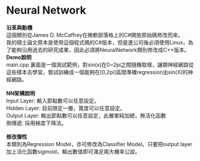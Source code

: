 # Neural Network

<b>沿革與動機</b><br>
這個類別從James D. McCaffrey在微軟部落格上的C#開放原始碼修改而來。<br>
我的碩士論文原本是使用這個程式碼的C#版本，但是進公司後必須使用Linux，為了能夠沿用過去的研究成果，因此必須將NeuralNetwork類別修改成C++版本。
<br>
<b>Demo說明</b><br>
main.cpp 裏面是一個測試範例，對sin(x)在0~2pi之間隨機取樣，讓類神經網路從這些樣本去學習，嘗試訓練成一個能夠在[0,2pi]區間準確regression出sin(X)的神經網路。<br>
<br>
<b>NN架構說明</b><br>
Input Layer: 輸入節點數可以任意設定。<br>
Hidden Layer: 目前限定一層，寬度可以任意設定。<br>
Output Layer: 輸出節點數可以任意設定，此層單純加總，無活化函數<br>
倒傳遞: 採用梯度下降法。<br>
<br>
<b>修改彈性</b><br>
本類別為Regression Model，亦可修改為Classifier Model。只要把output layer加上活化函數sigmoid，輸出數值即可滿足兩大機率公設。 
